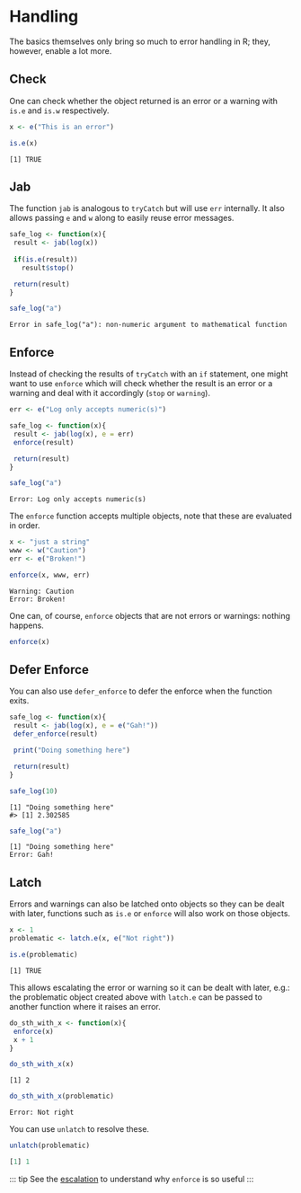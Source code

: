 # Handling

The basics themselves only bring so much to error handling in R; they, however, enable a lot more.

## Check

One can check whether the object returned is an error or a warning with `is.e` and `is.w` respectively.

```r
x <- e("This is an error")

is.e(x)
```

```
[1] TRUE
```

## Jab

The function `jab` is analogous to `tryCatch` but will use `err`
internally. It also allows passing `e` and `w` along to easily reuse
error messages.

```r
safe_log <- function(x){
 result <- jab(log(x))
 
 if(is.e(result))
   result$stop()

 return(result)
} 

safe_log("a")
```

```
Error in safe_log("a"): non-numeric argument to mathematical function
```

## Enforce

Instead of checking the results of `tryCatch` with an `if` statement, one might want to use `enforce` which will check whether the result is an error or a warning and deal with it accordingly (`stop` or `warning`).

```r
err <- e("Log only accepts numeric(s)")

safe_log <- function(x){
 result <- jab(log(x), e = err)
 enforce(result)

 return(result)
} 

safe_log("a")
```

```
Error: Log only accepts numeric(s)
```

The `enforce` function accepts multiple objects, note that these are
evaluated in order.

```r
x <- "just a string"
www <- w("Caution")
err <- e("Broken!")

enforce(x, www, err)
```

```
Warning: Caution
Error: Broken!
```

One can, of course, `enforce` objects that are not errors or warnings: nothing happens.

```r
enforce(x)
```

## Defer Enforce

You can also use `defer_enforce` to defer the enforce when the function
exits.

```r
safe_log <- function(x){
 result <- jab(log(x), e = e("Gah!"))
 defer_enforce(result)

 print("Doing something here")

 return(result)
} 

safe_log(10)
```

```
[1] "Doing something here"
#> [1] 2.302585
```

```r
safe_log("a")
```

```
[1] "Doing something here"
Error: Gah!
```

## Latch

Errors and warnings can also be latched onto objects so they can be
dealt with later, functions such as `is.e` or `enforce` will also work on those objects.

```r
x <- 1
problematic <- latch.e(x, e("Not right"))

is.e(problematic)
```

```
[1] TRUE
```

This allows escalating the error or warning so it can be dealt with later, e.g.: the problematic object created above with `latch.e` can be passed to another function where it raises an error.

```r
do_sth_with_x <- function(x){
 enforce(x)
 x + 1
}

do_sth_with_x(x)
```

```
[1] 2
```

```r
do_sth_with_x(problematic)
```

```
Error: Not right
```

You can use `unlatch` to resolve these.

```r
unlatch(problematic)
```

```r
[1] 1
```

::: tip
See the [escalation](/guide/escalation) to understand why `enforce` is so useful
:::
